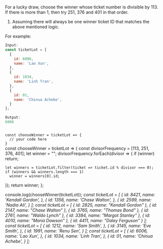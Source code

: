 For a lucky draw, choose the winner whose ticket number is divisible by 113. If there is more than 1, then try 251, 376 and 401 in that order.

1. Assuming there will always be one winner ticket ID that matches the above mentioned logic.

For example:
```js
Input:
const ticketLot = [
  {
    id: 6006,
    name: 'Lao Xun',
  },
  {
    id: 1034,
    name: 'Linh Tran',
  },
  {
    id: 01,
    name: 'Chinua Achebe',
  }
];

Output:
6006
```

<codeblock language="javascript" type="exercise" testMode="multipleInput">
<code>
const chooseWinner = ticketLot => {
  // your code here
}
</code>

<solution>
const chooseWinner = ticketLot => {
  const divisorFrequency = [113, 251, 376, 401];
  let winner = "";
  divisorFrequency.forEach(divisor => {
    if (winner) return;

    let winners = ticketLot.filter(ticket => ticket.id % divisor === 0);
    if (winners && winners.length === 1)
      winner = winners[0].id;
  });
  return winner;
};
</solution>

<testcases>
<caller>
console.log(chooseWinner(ticketLot));
</caller>
<testcase>
<i>
const ticketLot = [
  {
    id: 8421,
    name: 'Kendall Gordon',
  },
  {
    id: 1356,
    name: 'Chase Walton',
  },
  {
    id: 2599,
    name: 'Nadia Ali',
  }
];
</i>
</testcase>
<testcase>
<i>
const ticketLot = [
  {
    id: 2825,
    name: "Kendall Gordon"
  },
  {
    id: 2147,
    name: "Chase Walton"
  },
  {
    id: 3765,
    name: "Thomas Bond"
  },
  {
    id: 2761,
    name: "Waldo Lynch"
  },
  {
    id: 3384,
    name: "Margot Stanley"
  },
  {
    id: 4010,
    name: "Maria Dawson"
  },
  {
    id: 4411,
    name: "Daley Ferguson"
  }
];
</i>
</testcase>
<testcase>
<i>
const ticketLot = [
  {
    id: 1212,
    name: 'Sam Smith',
  },
  {
    id: 3145,
    name: 'Eve Smith',
  },
  {
    id: 1991,
    name: 'Renu Sen',
  }
];
</i>
</testcase>
<testcase>
<i>
const ticketLot = [
  {
    id: 6006,
    name: 'Lao Xun',
  },
  {
    id: 1034,
    name: 'Linh Tran',
  },
  {
    id: 01,
    name: 'Chinua Achebe',
  }
];
</i>
</testcase>
</testcases>
</codeblock>
